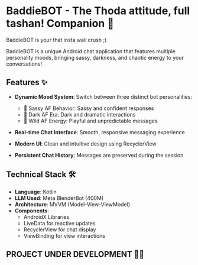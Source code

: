 # BaddieBOT - The Thoda attitude, full tashan! Companion 💅

BaddieBOT is your that insta wali crush ;)

BaddieBOT is a unique Android chat application that features multiple personality moods, bringing sassy, darkness, and chaotic energy to your conversations! 

## Features ✨

- **Dynamic Mood System**: Switch between three distinct bot personalities:
  - 💅 Sassy AF Behavior: Sassy and confident responses
  - 🖤 Dark AF Era: Dark and dramatic interactions
  - 🎉 Wild AF Energy: Playful and unpredictable messages

- **Real-time Chat Interface**: Smooth, responsive messaging experience
- **Modern UI**: Clean and intuitive design using RecyclerView
- **Persistent Chat History**: Messages are preserved during the session

## Technical Stack 🛠️

- **Language**: Kotlin
- **LLM Used**: Meta BlenderBot (400M)
- **Architecture**: MVVM (Model-View-ViewModel)
- **Components**:
  - AndroidX Libraries
  - LiveData for reactive updates
  - RecyclerView for chat display
  - ViewBinding for view interactions
 

## PROJECT UNDER DEVELOPMENT 🔺🔻
